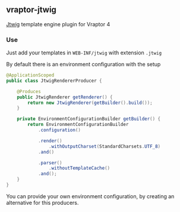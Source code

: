 ## vraptor-jtwig
[Jtwig](http://jtwig.org/) template engine plugin for Vraptor 4 

### Use
Just add your templates in `WEB-INF/jtwig` with extension `.jtwig`

By default there is an environment configuration with the setup
```java
@ApplicationScoped
public class JtwigRendererProducer {

	@Produces
	public JtwigRenderer getRenderer() {
		return new JtwigRenderer(getBuilder().build());
	}

	private EnvironmentConfigurationBuilder getBuilder() {
		return EnvironmentConfigurationBuilder
			.configuration()

			.render()
				.withOutputCharset(StandardCharsets.UTF_8)
			.and()

			.parser()
				.withoutTemplateCache()
			.and();
	}
}
```

You can provide your own environment configuration, by creating an alternative for this producers.